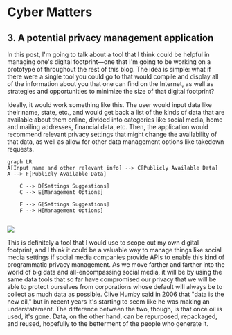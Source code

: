 # Cyber Matters

## 3. A potential privacy management application

In this post, I'm going to talk about a tool that I think could be helpful in managing one's digital footprint—one that I'm going to be working on a prototype of throughout the rest of this blog. The idea is simple: what if there were a single tool you could go to that would compile and display all of the information about you that one can find on the Internet, as well as strategies and opportunities to minimize the size of that digital footprint? 

Ideally, it would work something like this. The user would input data like their name, state, etc., and would get back a list of the kinds of data that are available about them online, divided into categories like social media, home and mailing addresses, financial data, etc. Then, the application would recommend relevant privacy settings that might change the availability of that data, as well as allow for other data management options like takedown requests. 

```mermaid
graph LR
A[Input name and other relevant info] --> C[Publicly Available Data]
A --> F[Publicly Available Data]
    
    C --> D[Settings Suggestions]
    C --> E[Management Options]
    
    F --> G[Settings Suggestions]
    F --> H[Management Options]
  
```

![](C:\Users\lwpul\Projects\cyber_capstone\markdown\photos\mockup.JPG)

This is definitely a tool that I would use to scope out my own digital footprint, and I think it could be a valuable way to manage things like social media settings if social media companies provide APIs to enable this kind of programmatic privacy management. As we move farther and farther into the world of big data and all-encompassing social media, it will be by using the same data tools that so far have compromised our privacy that we will be able to protect ourselves from corporations whose default will always be to collect as much data as possible. Clive Humby said in 2006 that "data is the new oil," but in recent years it's starting to seem like he was making an understatement. The difference between the two, though, is that once oil is used, it's gone. Data, on the other hand, can be repurposed, repackaged, and reused, hopefully to the betterment of the people who generate it. 